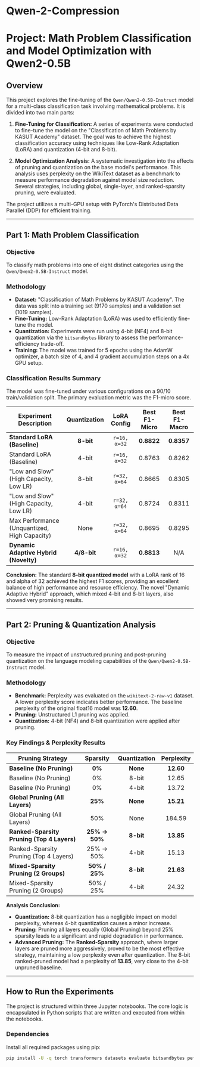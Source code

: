 # Qwen-2-Compression
# Project: Math Problem Classification and Model Optimization with Qwen2-0.5B

## Overview

This project explores the fine-tuning of the `Qwen/Qwen2-0.5B-Instruct` model for a multi-class classification task involving mathematical problems. It is divided into two main parts:

1.  **Fine-Tuning for Classification:** A series of experiments were conducted to fine-tune the model on the "Classification of Math Problems by KASUT Academy" dataset. The goal was to achieve the highest classification accuracy using techniques like Low-Rank Adaptation (LoRA) and quantization (4-bit and 8-bit).

2.  **Model Optimization Analysis:** A systematic investigation into the effects of pruning and quantization on the base model's performance. This analysis uses perplexity on the WikiText dataset as a benchmark to measure performance degradation against model size reduction. Several strategies, including global, single-layer, and ranked-sparsity pruning, were evaluated.

The project utilizes a multi-GPU setup with PyTorch's Distributed Data Parallel (DDP) for efficient training.

---

## Part 1: Math Problem Classification

### Objective
To classify math problems into one of eight distinct categories using the `Qwen/Qwen2-0.5B-Instruct` model.

### Methodology
- **Dataset:** "Classification of Math Problems by KASUT Academy". The data was split into a training set (9170 samples) and a validation set (1019 samples).
- **Fine-Tuning:** Low-Rank Adaptation (LoRA) was used to efficiently fine-tune the model.
- **Quantization:** Experiments were run using 4-bit (NF4) and 8-bit quantization via the `bitsandbytes` library to assess the performance-efficiency trade-off.
- **Training:** The model was trained for 5 epochs using the AdamW optimizer, a batch size of 4, and 4 gradient accumulation steps on a 4x GPU setup.

### Classification Results Summary
The model was fine-tuned under various configurations on a 90/10 train/validation split. The primary evaluation metric was the F1-micro score.

| Experiment Description                               | Quantization | LoRA Config | Best F1-Micro | Best F1-Macro |
| ---------------------------------------------------- | :----------: | :---------: | :-----------: | :-----------: |
| **Standard LoRA (Baseline)** |    **8-bit** | `r=16, α=32`  |   **0.8822** |   **0.8357** |
| Standard LoRA (Baseline)                             |    4-bit     | `r=16, α=32`  |    0.8763     |    0.8262     |
| "Low and Slow" (High Capacity, Low LR)               |    8-bit     | `r=32, α=64`  |    0.8665     |    0.8305     |
| "Low and Slow" (High Capacity, Low LR)               |    4-bit     | `r=32, α=64`  |    0.8724     |    0.8311     |
| Max Performance (Unquantized, High Capacity)         |     None     | `r=32, α=64`  |    0.8695     |    0.8295     |
| **Dynamic Adaptive Hybrid (Novelty)** | **4/8-bit** | `r=16, α=32`  |   **0.8813** |      N/A      |

**Conclusion:** The standard **8-bit quantized model** with a LoRA rank of 16 and alpha of 32 achieved the highest F1 scores, providing an excellent balance of high performance and resource efficiency. The novel "Dynamic Adaptive Hybrid" approach, which mixed 4-bit and 8-bit layers, also showed very promising results.

---

## Part 2: Pruning & Quantization Analysis

### Objective
To measure the impact of unstructured pruning and post-pruning quantization on the language modeling capabilities of the `Qwen/Qwen2-0.5B-Instruct` model.

### Methodology
- **Benchmark:** Perplexity was evaluated on the `wikitext-2-raw-v1` dataset. A lower perplexity score indicates better performance. The baseline perplexity of the original float16 model was **12.60**.
- **Pruning:** Unstructured L1 pruning was applied.
- **Quantization:** 4-bit (NF4) and 8-bit quantization were applied after pruning.

### Key Findings & Perplexity Results

| Pruning Strategy                               | Sparsity          | Quantization | Perplexity |
| ---------------------------------------------- | :---------------: | :----------: | :--------: |
| **Baseline (No Pruning)** |      **0%** |   **None** | **12.60** |
| Baseline (No Pruning)                          |        0%         |    8-bit     |   12.65    |
| Baseline (No Pruning)                          |        0%         |    4-bit     |   13.72    |
| **Global Pruning (All Layers)** |      **25%** |   **None** | **15.21** |
| Global Pruning (All Layers)                    |        50%        |     None     |   184.59   |
| **Ranked-Sparsity Pruning (Top 4 Layers)** | **25% -> 50%** |   **8-bit** | **13.85** |
| Ranked-Sparsity Pruning (Top 4 Layers)         |   25% -> 50%      |    4-bit     |   15.13    |
| **Mixed-Sparsity Pruning (2 Groups)** | **50% / 25%** |   **8-bit** | **21.63** |
| Mixed-Sparsity Pruning (2 Groups)              |     50% / 25%     |    4-bit     |   24.32    |

**Analysis Conclusion:**
- **Quantization:** 8-bit quantization has a negligible impact on model perplexity, whereas 4-bit quantization causes a minor increase.
- **Pruning:** Pruning all layers equally (Global Pruning) beyond 25% sparsity leads to a significant and rapid degradation in performance.
- **Advanced Pruning:** The **Ranked-Sparsity** approach, where larger layers are pruned more aggressively, proved to be the most effective strategy, maintaining a low perplexity even after quantization. The 8-bit ranked-pruned model had a perplexity of **13.85**, very close to the 4-bit unpruned baseline.

---

## How to Run the Experiments

The project is structured within three Jupyter notebooks. The core logic is encapsulated in Python scripts that are written and executed from within the notebooks.

### Dependencies
Install all required packages using pip:
```bash
pip install -U -q torch transformers datasets evaluate bitsandbytes peft pandas scikit-learn numpy tqdm accelerate
